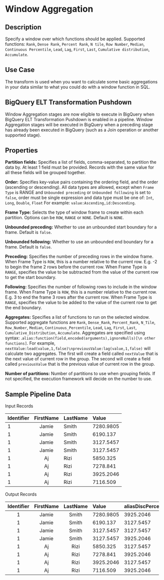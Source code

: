 # Window Aggregation


Description
-----------
Specify a window over which functions should be applied.
Supported functions: `Rank`, `Dense Rank`, `Percent Rank`, `N tile`, `Row Number`, `Median`, `Continuous Percentile`, `Lead`, `Lag`, `First`, `Last`, `Cumulative distribution`, `Accumulate`.

Use Case
--------
The transform is used when you want to calculate some basic aggregations in your data similar
to what you could do with a window function in SQL.

BigQuery ELT Transformation Pushdown
------------------------------------
Window Aggregation stages are now eligible to execute in BigQuery when BigQuery ELT Transformation Pushdown is enabled in a pipeline.
Window Aggregation stages will be executed in BigQuery when a preceding stage has already been executed in BigQuery (such as a Join operation or another supported stage).

Properties
----------
**Partition fields:** Specifies a list of fields, comma-separated, to partition the data by. 
At least 1 field must be provided.
Records with the same value for all these fields will be grouped together.

**Order:** Specifies key-value pairs containing the ordering field, and the order (ascending or descending).
All data types are allowed, except when `Frame Type` is RANGE and `Unbounded preceding` or `Unbounded following`
is set to `false`, order must be single expression and data type must be one of: `Int`, `Long`, `Double`, `Float`
For example: `value:Ascending,id:Descending`.

**Frame Type:** Selects the type of window frame to create within each partition. Options can be `ROW`, `RANGE`
 or `NONE`. Default is `NONE`. 

**Unbounded preceding:** Whether to use an unbounded start boundary for a frame. Default is `false`.

**Unbounded following:** Whether to use an unbounded end boundary for a frame. Default is `false`.

**Preceding:** Specifies the number of preceding rows in the window frame. When Frame Type is `ROW`, this is a number
relative to the current row. E.g. -2 to begin the frame 2 rows before the current row. When Frame Type is `RANGE`, 
specifies the value to be subtracted from the value of the current row to get the start boundary.

**Following:** Specifies the number of following rows to include in the window frame. When Frame Type is `ROW`, this is 
a number relative to the current row. E.g. 3 to end the frame 3 rows after the current row. When Frame Type is `RANGE`, 
specifies the value to be added to the value of the current row to get the end boundary.


**Aggregates:** Specifies a list of functions to run on the selected window. Supported aggregate functions are `Rank`, 
`Dense_Rank`, `Percent_Rank`, `N_Tile`, `Row_Number`, `Median`, `Continuous_Percentile`, `Lead`, 
`Lag`, `First`, `Last`, `Cumulative_Distribution`, `Accumulate`. Aggregates are specified using syntax: 
.`alias:function(field,encoded(arguments),ignoreNulls)[\n other functions]`. For example, 
`nextValue:lead(value,1,false)\npreviousValue:lag(value,1,false)` will calculate two aggregates. The first will create a
field called `nextValue` that is the next value of current row in the group. The second will create a field called
`previousValue` that is the previous value of current row in the group.

**Number of partitions:** Number of partitions to use when grouping fields. If not specified, the execution
framework will decide on the number to use.


Sample Pipeline Data
----------
Input Records

| Identifier | FirstName | LastName | Value |
| :------------ | :------: | :----- | :---------- |
| 1 | Jamie | Smith | 7280.9805|
| 1 | Jamie | Smith | 6190.137|
| 1 | Jamie | Smith | 3127.5457|
| 1 | Jamie | Smith | 3127.5457|
| 1 | Aj | Rizi | 5850.325|
| 1 | Aj | Rizi | 7278.841|
| 1 | Aj | Rizi | 3925.2046|
| 1 | Aj | Rizi | 7116.509|

Output Records

| Identifier | FirstName | LastName | Value     | aliasDiscPercent | 
| :--------: | :-------: | :------: | :-------- |:---------------- |
| 1          | Jamie     | Smith    | 7280.9805 | 3925.2046 | 
| 1          | Jamie     | Smith    | 6190.137  | 3127.5457 | 
| 1          | Jamie     | Smith    | 3127.5457 | 3127.5457 | 
| 1          | Jamie     | Smith    | 3127.5457 | 3925.2046 | 
| 1          | Aj        | Rizi     | 5850.325  | 3127.5457 | 
| 1          | Aj        | Rizi     | 7278.841  | 3925.2046 | 
| 1          | Aj        | Rizi     | 3925.2046 | 3127.5457 | 
| 1          | Aj        | Rizi     | 7116.509  | 3925.2046 | 
